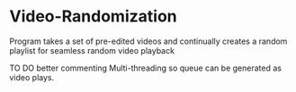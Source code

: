 Video-Randomization
===================
Program takes a set of pre-edited videos and continually creates a random playlist for seamless random video playback

TO DO
better commenting
Multi-threading so queue can be generated as video plays.
